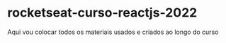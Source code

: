 # rocketseat-curso-reactjs-2022
 Aqui vou colocar todos os materiais usados e criados ao longo do curso
